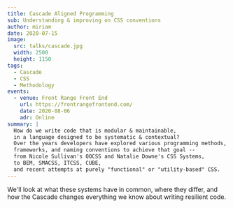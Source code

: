 ```yaml
---
title: Cascade Aligned Programming
sub: Understanding & improving on CSS conventions
author: miriam
date: 2020-07-15
image:
  src: talks/cascade.jpg
  width: 2500
  height: 1150
tags:
  - Cascade
  - CSS
  - Methodology
events:
  - venue: Front Range Front End
    url: https://frontrangefrontend.com/
    date: 2020-08-06
    adr: Online
summary: |
  How do we write code that is modular & maintainable, 
  in a language designed to be systematic & contextual? 
  Over the years developers have explored various programming methods, 
  frameworks, and naming conventions to achieve that goal -- 
  from Nicole Sullivan's OOCSS and Natalie Downe's CSS Systems, 
  to BEM, SMACSS, ITCSS, CUBE, 
  and recent attempts at purely "functional" or "utility-based" CSS.
---
```


We'll look at what these systems have in common, 
where they differ, 
and how the Cascade changes everything we know about
writing resilient code.
